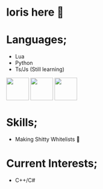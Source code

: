 # loris here 👋

# Languages;

- Lua
- Python
- Ts/Js (Still learning)

<img src="https://cdn.discordapp.com/attachments/1046837773790883912/1106351381931118652/Lua-Logo.png" width="60" height="60"> <img
src="https://cdn.discordapp.com/attachments/1046837773790883912/1106351763625361428/Untitled-5.png" width="60" height="60">
 <img src="https://cdn.discordapp.com/attachments/792258431759286273/1106359368347308082/png-transparent-typescript-hd-logo.png" width="60" height="60">

# Skills;

- Making Shitty Whitelists 🔐

# Current Interests;

- C++/C#
